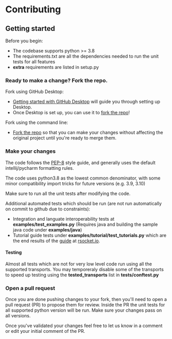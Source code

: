 # Contributing

## Getting started

Before you begin:

- The codebase supports python >= 3.8
- The requirements.txt are all the dependencies needed to run the unit tests for all features
- **extra** requirements are listed in setup.py

### Ready to make a change? Fork the repo.

Fork using GitHub Desktop:

- [Getting started with GitHub Desktop](https://docs.github.com/en/desktop/installing-and-configuring-github-desktop/getting-started-with-github-desktop) will guide you through setting up Desktop.
- Once Desktop is set up, you can use it to [fork the repo](https://docs.github.com/en/desktop/contributing-and-collaborating-using-github-desktop/cloning-and-forking-repositories-from-github-desktop)!

Fork using the command line:

- [Fork the repo](https://docs.github.com/en/github/getting-started-with-github/fork-a-repo#fork-an-example-repository) so that you can make your changes without affecting the original project until you're ready to merge them.

### Make your changes

The code follows the [PEP-8](https://peps.python.org/pep-0008/) style guide, and generally uses the default intellij/pycharm formatting rules.

The code uses python3.8 as the lowest common denominator, with some minor compatibility import tricks for future versions (e.g. 3.9, 3.10)

Make sure to run all the unit tests after modifying the code.

Additional automated tests which should be run (are not run automatically on commit to github due to constraints):
- Integration and languate interoperability tests at **examples/test_examples.py** (Requires java and building the 
  sample java code under **examples/java**)
- Tutorial guide tests under **examples/tutorial/test_tutorials.py** which are the end results of the
  [guide](https://rsocket.io/guides/rsocket-py/tutorial) at [rsocket.io](http://rsocket.io).

#### Testing

Almost all tests which are not for very low level code run using all the supported 
transports. You may temporeraly disable some of the transports to speed up testing using the **tested_transports** list in **tests/conftest.py**

### Open a pull request

Once you are done pushing changes to your fork, then you'll need to open a pull request (PR) to propose them for review.
Inside the PR the unit tests for all supported python version will be run. Make sure your changes pass on all versions.

Once you've validated your changes feel free to let us know in a comment or edit your initial comment of the PR.
